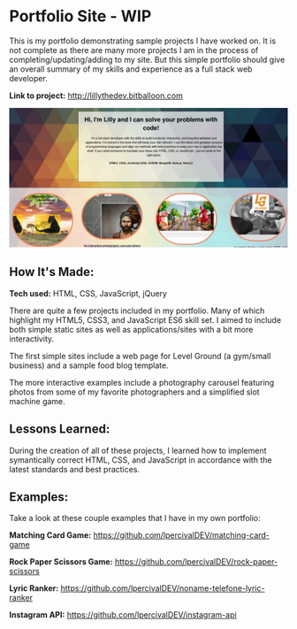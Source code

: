 


# Portfolio Site - WIP
This is my portfolio demonstrating sample projects I have worked on. It is not complete as there are many more projects I am in the process of completing/updating/adding to my site. But this simple portfolio should give an overall summary of my skills and experience as a full stack web developer.

**Link to project:** http://lillythedev.bitballoon.com

![Portfolio Site Preview](https://github.com/lpercivalDEV/Portfolio-Site/blob/master/portfolio-site-preview.png)

## How It's Made:

**Tech used:** HTML, CSS, JavaScript, jQuery

There are quite a few projects included in my portfolio. Many of which highlight my HTML5, CSS3, and JavaScript ES6 skill set. I aimed to include both simple static sites as well as applications/sites with a bit more interactivity.

The first simple sites include a web page for Level Ground (a gym/small business) and a sample food blog template.

The more interactive examples include a photography carousel featuring photos from some of my favorite photographers and a simplified slot machine game.


## Lessons Learned:

During the creation of all of these projects, I learned how to implement symantically correct HTML, CSS, and JavaScript in accordance with the latest standards and best practices.

## Examples:
Take a look at these couple examples that I have in my own portfolio:

**Matching Card Game:**  https://github.com/lpercivalDEV/matching-card-game

**Rock Paper Scissors Game:** https://github.com/lpercivalDEV/rock-paper-scissors

**Lyric Ranker:** https://github.com/lpercivalDEV/noname-telefone-lyric-ranker

**Instagram API:** https://github.com/lpercivalDEV/instagram-api
